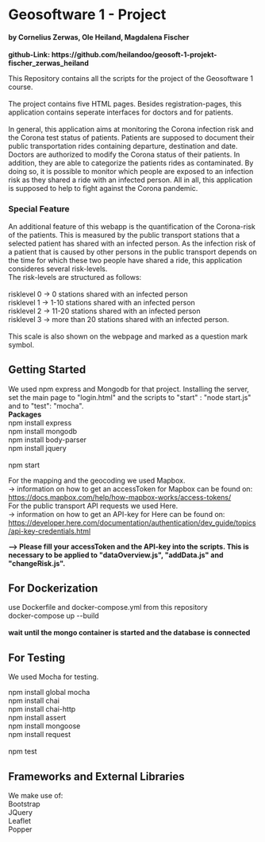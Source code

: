 <h1><strong>Geosoftware 1 - Project </strong></h1>
<h4><strong> by Cornelius Zerwas, Ole Heiland, Magdalena Fischer</strong></h4>

<p><strong> github-Link: https://github.com/heilandoo/geosoft-1-projekt-fischer_zerwas_heiland </strong></p>


<p> This Repository contains all the scripts for the project of the Geosoftware 1 course.<br/><br/>
    The project contains five HTML pages. Besides registration-pages, this application contains seperate interfaces for doctors and for patients. <br/><br/>
    In general, this application aims at monitoring the Corona infection risk and the Corona test status of patients. Patients are supposed to document their public transportation rides containing departure, destination and date. Doctors are authorized to modify the Corona status of their patients. In addition, they are able to categorize the patients rides as contaminated. By doing so, it is possible to monitor which people are exposed to an infection risk as they shared a ride with an infected person. All in all, this application is supposed to help to fight against the Corona pandemic. </p>

<h3> Special Feature</h3>
<p> An additional feature of this webapp is the quantification of the Corona-risk of the patients. This is measured by the public transport stations that a selected patient has shared with an infected person. As the infection risk of a patient that is caused by other persons in the public transport depends on the time for which these two people have shared a ride, this application consideres several risk-levels.<br/>The risk-levels are structured as follows:<br/><br/>
    risklevel 0 -> 0 stations shared with an infected person<br/>
    risklevel 1 -> 1-10 stations shared with an infected person<br/>
    risklevel 2 -> 11-20 stations shared with an infected person<br/>
    risklevel 3 -> more than 20 stations shared with an infected person.<br/><br/>
This scale is also shown on the webpage and marked as a question mark symbol.    
   </p>
   
<h2>Getting Started</h2>
<p> We used npm express and Mongodb for that project. Installing the server, set the main page to "login.html" and the scripts to "start" : "node start.js" and to "test": "mocha".
    <br/><strong>Packages</strong><br/>
    npm install express<br/>
    npm install mongodb<br/>
    npm install body-parser<br/>
    npm install jquery<br/><br/>
    npm start<br/>
    
   For the mapping and the geocoding we used Mapbox.<br/>
     -> information on how to get an accessToken for Mapbox can be found on:<br/>
     https://docs.mapbox.com/help/how-mapbox-works/access-tokens/ <br/>
   For the public transport API requests we used Here.<br/>
     -> information on how to get an API-key for Here can be found on: <br/> https://developer.here.com/documentation/authentication/dev_guide/topics/api-key-credentials.html <br/>
     
     
   <strong> --> Please fill your accessToken and the API-key into the scripts. This is necessary to be applied to "dataOverview.js", "addData.js" and "changeRisk.js". </strong><br/>
    </p>
    

<h2>For Dockerization</h2>

use Dockerfile and docker-compose.yml from this repository<br/>
docker-compose up --build <br/><br/>
<strong> wait until the mongo container is started and the database is connected </strong>


<h2>For Testing</h2>

We used Mocha for testing.<br/>

npm install global mocha <br/>
npm install chai <br/>
npm install chai-http <br/>
npm install assert <br/>
npm install mongoose <br/>
npm install request <br/><br/>
npm test



<h2>Frameworks and External Libraries</h2>
We make use of:<br/>
Bootstrap<br/>
JQuery<br/>
Leaflet<br/>
Popper<br/>
